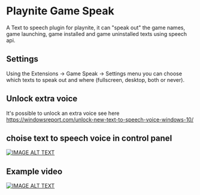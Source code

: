 # Playnite Game Speak
A Text to speech plugin for playnite, it can "speak out" the game names, game launching, game installed and game uninstalled texts using speech api.

## Settings
Using the Extensions -> Game Speak -> Settings menu you can choose which texts to speak out and where (fullscreen, desktop, both or never).

## Unlock extra voice
It's possible to unlock an extra voice see here https://windowsreport.com/unlock-new-text-to-speech-voice-windows-10/

## choise text to speech voice in control panel
[![IMAGE ALT TEXT](http://img.youtube.com/vi/sTR_paVlT0o/0.jpg)](http://www.youtube.com/watch?v=sTR_paVlT0o "Change TTS voice in control panel")

## Example video
[![IMAGE ALT TEXT](http://img.youtube.com/vi/0IAgNGoCVLA/0.jpg)](http://www.youtube.com/watch?v=0IAgNGoCVLA "Game Speak Example Video")
